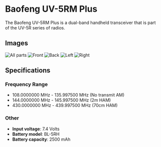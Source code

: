 # Baofeng UV-5RM Plus

The Baofeng UV-5RM Plus is a dual-band handheld transceiver that is part of the UV-5R series of radios.

## Images

![All parts](images/UV-5RM_Plus_all_parts.jpeg)
![Front](images/UV-5RM_Plus_front.jpeg)
![Back](images/UV-5RM_Plus_back.jpeg)
![Left](images/UV-5RM_Plus_left.jpeg)
![Right](images/UV-5RM_Plus_right.jpeg)

## Specifications

### Frequency Range

- 108.0000000 MHz - 135.997500 MHz (No transmit AM)
- 144.0000000 MHz - 145.997500 MHz (2m HAM)
- 430.0000000 MHz - 439.997500 MHz (70cm HAM)

### Other

- **Input voltage**: 7.4 Volts
- **Battery model**: BL-5RH
- **Battery capacity**: 2500 mAh